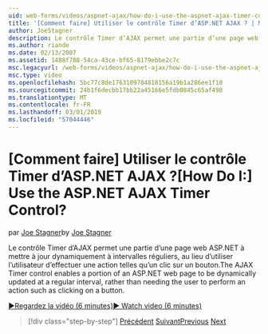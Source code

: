 ```yaml
---
uid: web-forms/videos/aspnet-ajax/how-do-i-use-the-aspnet-ajax-timer-control
title: '[Comment faire] Utiliser le contrôle Timer d’ASP.NET AJAX ? | Microsoft Docs'
author: JoeStagner
description: Le contrôle Timer d’AJAX permet une partie d’une page web ASP.NET à mettre à jour dynamiquement à intervalles réguliers, au lieu d’utiliser l’utilisateur d’effectuer un un...
ms.author: riande
ms.date: 02/13/2007
ms.assetid: 1488f788-54ca-43ce-bf65-8179ebbe2c7c
msc.legacyurl: /web-forms/videos/aspnet-ajax/how-do-i-use-the-aspnet-ajax-timer-control
msc.type: video
ms.openlocfilehash: 5bc77c8de1763109784818156a19b1a286ee1f10
ms.sourcegitcommit: 24b1f6decbb17bb22a45166e5fdb0845c65af498
ms.translationtype: MT
ms.contentlocale: fr-FR
ms.lasthandoff: 03/01/2019
ms.locfileid: "57044446"
---
```

<a name="how-do-i-use-the-aspnet-ajax-timer-control"></a><span data-ttu-id="b1543-104">[Comment faire] Utiliser le contrôle Timer d’ASP.NET AJAX ?</span><span class="sxs-lookup"><span data-stu-id="b1543-104">[How Do I:] Use the ASP.NET AJAX Timer Control?</span></span>
====================
<span data-ttu-id="b1543-105">par [Joe Stagner](https://github.com/JoeStagner)</span><span class="sxs-lookup"><span data-stu-id="b1543-105">by [Joe Stagner](https://github.com/JoeStagner)</span></span>

<span data-ttu-id="b1543-106">Le contrôle Timer d’AJAX permet une partie d’une page web ASP.NET à mettre à jour dynamiquement à intervalles réguliers, au lieu d’utiliser l’utilisateur d’effectuer une action telles qu’un clic sur un bouton.</span><span class="sxs-lookup"><span data-stu-id="b1543-106">The AJAX Timer control enables a portion of an ASP.NET web page to be dynamically updated at a regular interval, rather than needing the user to perform an action such as clicking on a button.</span></span>

[<span data-ttu-id="b1543-107">&#9654;Regardez la vidéo (6 minutes)</span><span class="sxs-lookup"><span data-stu-id="b1543-107">&#9654; Watch video (6 minutes)</span></span>](https://channel9.msdn.com/Blogs/ASP-NET-Site-Videos/how-do-i-use-the-aspnet-ajax-timer-control)

> [!div class="step-by-step"]
> <span data-ttu-id="b1543-108">[Précédent](how-do-i-use-the-aspnet-ajax-roundedcorners-extender.md)
> [Suivant](how-do-i-implement-the-predictive-fetch-pattern-for-ajax.md)</span><span class="sxs-lookup"><span data-stu-id="b1543-108">[Previous](how-do-i-use-the-aspnet-ajax-roundedcorners-extender.md)
[Next](how-do-i-implement-the-predictive-fetch-pattern-for-ajax.md)</span></span>
